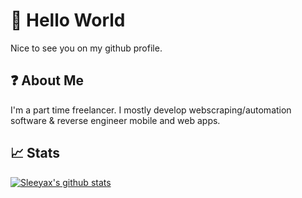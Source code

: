 # :wave: Hello World
Nice to see you on my github profile.

## :question: About Me
I'm a part time freelancer. I mostly develop webscraping/automation software & reverse engineer mobile and web apps.

## :chart_with_upwards_trend:  Stats
[![Sleeyax's github stats](https://github-readme-stats.vercel.app/api?username=sleeyax&count_private=true&show_icons=true&hide_title=true&theme=dracula)](https://github.com/anuraghazra/github-readme-stats)
